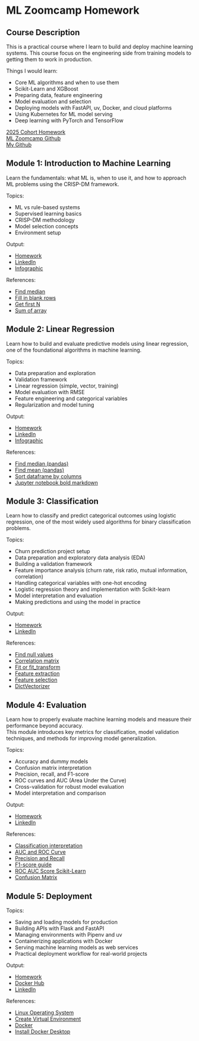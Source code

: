 # ML Zoomcamp Homework

## Course Description
This is a practical course where I learn to build and deploy machine learning systems. This course focus on the engineering side from training models to getting them to work in production.

Things I would learn:
- Core ML algorithms and when to use them
- Scikit-Learn and XGBoost
- Preparing data, feature engineering
- Model evaluation and selection
- Deploying models with FastAPI, uv, Docker, and cloud platforms
- Using Kubernetes for ML model serving
- Deep learning with PyTorch and TensorFlow

[2025 Cohort Homework](https://github.com/DataTalksClub/machine-learning-zoomcamp/tree/master/cohorts/2025) \
[ML Zoomcamp Github](https://github.com/DataTalksClub/machine-learning-zoomcamp) \
[My Github](https://github.com/kang-mx/ml-zoomcamp-homework)



## Module 1: Introduction to Machine Learning

Learn the fundamentals: what ML is, when to use it, and how to approach ML problems using the CRISP-DM framework.

Topics:
- ML vs rule-based systems
- Supervised learning basics
- CRISP-DM methodology
- Model selection concepts
- Environment setup

Output:
- [Homework](https://github.com/kang-mx/ml-zoomcamp-homework/tree/main/01-intro)
- [LinkedIn](https://www.linkedin.com/posts/kangmx_machinelearning-zoomcamp-python-activity-7376220051915403264-uYT8/)
- [Infographic](https://www.canva.com/design/DAGzrtoC7jw/m_lM4aoFVRwAp65NojUx4A/edit?ui=e30)

References:
- [Find median](https://stackoverflow.com/questions/24101524/finding-median-of-list-in-python)
- [Fill in blank rows](https://pandas.pydata.org/docs/reference/api/pandas.DataFrame.fillna.html)
- [Get first N](https://www.geeksforgeeks.org/pandas/get-first-n-records-of-a-pandas-dataframe/)
- [Sum of array](https://www.geeksforgeeks.org/dsa/program-find-sum-elements-given-array/)


## Module 2: Linear Regression

Learn how to build and evaluate predictive models using linear regression, one of the foundational algorithms in machine learning.

Topics:
- Data preparation and exploration
- Validation framework
- Linear regression (simple, vector, training)
- Model evaluation with RMSE
- Feature engineering and categorical variables
- Regularization and model tuning

Output:
- [Homework](https://github.com/kang-mx/ml-zoomcamp-homework/tree/main/02-regression)
- [LinkedIn](https://www.linkedin.com/feed/update/urn:li:share:7380648027461632000/)
- [Infographic](https://www.canva.com/design/DAGzrtoC7jw/m_lM4aoFVRwAp65NojUx4A/edit?ui=e30)

References:
- [Find median (pandas)](https://pandas.pydata.org/docs/reference/api/pandas.DataFrame.median.html)
- [Find mean (pandas)](https://pandas.pydata.org/docs/reference/api/pandas.DataFrame.mean.html)
- [Sort dataframe by columns](https://pandas.pydata.org/docs/reference/api/pandas.DataFrame.sort_values.html)
- [Jupyter notebook bold markdown](https://www.ibm.com/docs/en/db2-event-store/2.0.0?topic=notebooks-markdown-jupyter-cheatsheet)


## Module 3: Classification

Learn how to classify and predict categorical outcomes using logistic regression, one of the most widely used algorithms for binary classification problems.

Topics:
- Churn prediction project setup  
- Data preparation and exploratory data analysis (EDA)  
- Building a validation framework  
- Feature importance analysis (churn rate, risk ratio, mutual information, correlation)  
- Handling categorical variables with one-hot encoding  
- Logistic regression theory and implementation with Scikit-learn  
- Model interpretation and evaluation  
- Making predictions and using the model in practice  

Output:
- [Homework](https://github.com/kang-mx/ml-zoomcamp-homework/tree/main/03-classification)
- [LinkedIn](https://github.com/kang-mx/ml-zoomcamp-homework/blob/main/03-classification/homework.ipynb)

References:
- [Find null values](https://www.geeksforgeeks.org/python/python-pandas-dataframe-fillna-to-replace-null-values-in-dataframe/)
- [Correlation matrix](https://www.w3schools.com/datascience/ds_stat_correlation_matrix.asp)
- [Fit or fit_transform](https://www.kaggle.com/discussions/questions-and-answers/58368)
- [Feature extraction](https://scikit-learn.org/stable/modules/feature_extraction.html)
- [Feature selection](https://scikit-learn.org/stable/modules/feature_selection.html)
- [DictVectorizer](https://scikit-learn.org/stable/modules/generated/sklearn.feature_extraction.DictVectorizer.html)


## Module 4: Evaluation

Learn how to properly evaluate machine learning models and measure their performance beyond accuracy.  
This module introduces key metrics for classification, model validation techniques, and methods for improving model generalization.

Topics:
- Accuracy and dummy models
- Confusion matrix interpretation
- Precision, recall, and F1-score
- ROC curves and AUC (Area Under the Curve)
- Cross-validation for robust model evaluation
- Model interpretation and comparison

Output:
- [Homework](https://github.com/kang-mx/ml-zoomcamp-homework/blob/main/04-evaluation/homework.ipynb)
- [LinkedIn](https://www.linkedin.com/posts/kangmx_ml-zoomcamp-homework04-evaluationhomeworkipynb-activity-7385638371810795520-XQwr/)

References:
- [Classification interpretation](https://developers.google.com/machine-learning/crash-course/classification/roc-and-auc)
- [AUC and ROC Curve](https://www.geeksforgeeks.org/machine-learning/auc-roc-curve/)
- [Precision and Recall](https://builtin.com/data-science/precision-and-recall)
- [F1-score guide](https://www.v7labs.com/blog/f1-score-guide)
- [ROC AUC Score Scikit-Learn](https://scikit-learn.org/stable/modules/generated/sklearn.metrics.roc_auc_score.html)
- [Confusion Matrix](https://www.geeksforgeeks.org/machine-learning/confusion-matrix-machine-learning/)


## Module 5: Deployment

Topics:
- Saving and loading models for production
- Building APIs with Flask and FastAPI
- Managing environments with Pipenv and uv
- Containerizing applications with Docker
- Serving machine learning models as web services
- Practical deployment workflow for real-world projects

Output:
- [Homework](https://github.com/kang-mx/ml-zoomcamp-homework/tree/main/05-deployment/homework)
- [Docker Hub](https://hub.docker.com/layers/kangmx/conversion-v3/latest/images/sha256:eb67a51d853655e06047b7b3d2fadbb36dccf167ba2449ffb0055d4769be374c?uuid=30AE8A45-B7A8-4EA8-98EF-185E0E52DDA2)
- [LinkedIn](https://www.linkedin.com/posts/kangmx_mlzoomcamp-machinelearning-fastapi-activity-7388484605785587712-S9j0/)
 
References:
- [Linux Operating System](https://www.geeksforgeeks.org/linux-unix/introduction-to-linux-operating-system/)
- [Create Virtual Environment](https://docs.astral.sh/uv/pip/environments/#creating-a-virtual-environment)
- [Docker](https://www.geeksforgeeks.org/devops/introduction-to-docker/)
- [Install Docker Desktop](https://andrewlock.net/installing-docker-desktop-for-windows/)
